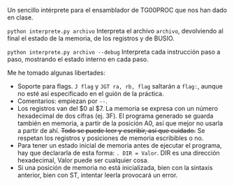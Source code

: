 Un sencillo intérprete para el ensamblador de TG00PROC que nos han dado en clase.

`python interprete.py archivo` Interpreta el archivo `archivo`, devolviendo al final el estado de la memoria, de los registros y de BUSIO.

`python interprete.py archivo --debug` Interpreta cada instrucción paso a paso, mostrando el estado interno en cada paso.

Me he tomado algunas libertades:

- Soporte para flags. `J flag` y `JGT ra, rb, flag` saltarán a `flag:`, aunque no esté así especificado en el guión de la práctica.
- Comentarios: empiezan por `--`.
- Los registros van del $0 al $7. La memoria se expresa con un número hexadecimal de dos cifras (ej. 3F). El programa generado se guarda también en memoria, a partir de la posición A0, así que mejor no usarla a partir de ahí. <strike>Todo se puede leer y escribir, así que cuidado.</strike> Se respetan los registros y posiciones de memoria escribibles o no.
- Para tener un estado inicial de memoria antes de ejecutar el programa, hay que declararla de esta forma: `. DIR = Valor`. DIR es una dirección hexadecimal, Valor puede ser cualquier cosa.
- Si una posición de memoria no está inicializada, bien con la sintaxis anterior, bien con ST, intentar leerla provocará un error. 
